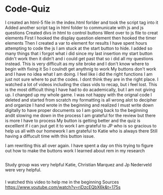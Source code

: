 # Code-Quiz
I created an html-5 file in the index.html forlder and took the script tag into it
Added another script tag in html folder to communicate with js and js questions
Created divs in html to control buttons
Went over to js file to creat elements
First I hooked the display question element then hooked the timer elements 
Then I created a var to element for results
I have spent hours attempting to code the js I am stuck at the start button to hide. 
I added so many things that i forgot what i did since my last insertion
my start button didn't work then it didn't and i could get past that so i did all my questions
instead.
This is very difficult as my site broke and I don't know where to begin with fixing it
So I coulndt get anythnig to work
My buttons don't work and I have no idea what I am doing.
I feel like i did the right functions
I am just not sure where to put the codes. I dont think they are in the right place.
I watched a lot of videos including the class vids to recap, but i feel lost.
This is the most difficult thing I have had to do academically, but I am not giving up.
I changed up my whole game.
I was not happy with the orignal code
I deleted and started from scratch
my formatting is all wrong
 alot to decipher and organize
 I hand wrote in the beginning and realized I must write down digitally to have proper documents
 so I am going back to the beginning andit slowing me down in the process
 I am grateful for the review but there is more I have to process 
 My button is getting better and the quiz is excelllent if i can jsut get it to work
 I am grateful to JP who is so gracious to help us all with our homework
 I am grateful to Katie who is always there
 Still having a diffucult time with this button issue. 

 I am rewriting this all over again. I have spent a day on this trying to figure out how to make the buttons work
 I learned about rem in my research
 





##
Study group was very helpful
Katie, Christian Marquez and Jp Nederveld were very helpful.






###
I watched this video to help me in the beginning
Sources
https://www.youtube.com/watch?v=riDzcEQbX6k&t=175s






